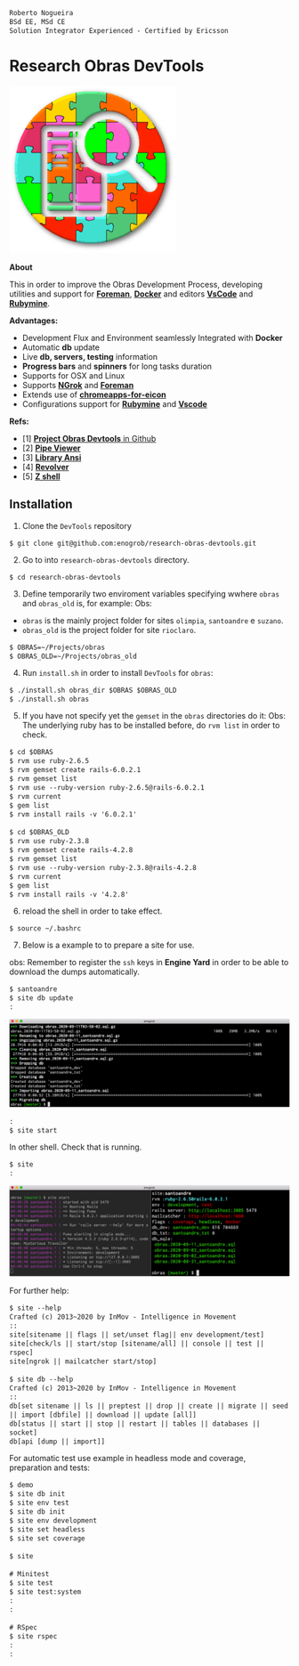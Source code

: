 ```
Roberto Nogueira  
BSd EE, MSd CE
Solution Integrator Experienced - Certified by Ericsson
```
# Research Obras DevTools

![project image](images/research.png)

**About**

This in order to improve the Obras Development Process, developing utilities and support for [**Foreman**](https://github.com/ddollar/foreman), [**Docker**](https://www.docker.com/) and  editors [**VsCode**](https://code.visualstudio.com/) and [**Rubymine**](https://www.jetbrains.com/ruby/). 

**Advantages:**

* Development Flux and Environment seamlessly Integrated with **Docker**
* Automatic **db** update
* Live **db, servers, testing** information
* **Progress bars** and **spinners** for long tasks duration
* Supports for OSX and Linux
* Supports [**NGrok**](https://ngrok.com/) and [**Foreman**](https://github.com/ddollar/foreman)
* Extends use of [**chromeapps-for-eicon**](https://github.com/enogrob/chromeapps-eicon)
* Configurations support for [**Rubymine**](https://www.jetbrains.com/ruby/) and [**Vscode**](https://code.visualstudio.com/)

**Refs:**

* [1] [**Project Obras Devtools** in Github](https://github.com/enogrob/research-obras-devtools)
* [2] [**Pipe Viewer**](http://www.ivarch.com/programs/pv.shtml)
* [3] [**Library Ansi**](https://github.com/fidian/ansi)
* [4] [**Revolver**](https://github.com/molovo/revolver)
* [5] [**Z shell**](http://zsh.sourceforge.net/)

## Installation

1. Clone the `DevTools` repository

```shell
$ git clone git@github.com:enogrob/research-obras-devtools.git
```

2. Go to into `research-obras-devtools` directory.

```shell
$ cd research-obras-devtools
```

3. Define temporarily two enviroment variables specifying wwhere `obras` and `obras_old` is, for example:
Obs: 

* `obras` is the mainly project folder for sites `olimpia`, `santoandre` e `suzano`. 
* `obras_old` is the project folder for site `rioclaro`.

```shell
$ OBRAS=~/Projects/obras
$ OBRAS_OLD=~/Projects/obras_old
```

4. Run `install.sh` in order to install `DevTools` for `obras`:

```shell
$ ./install.sh obras_dir $OBRAS $OBRAS_OLD
$ ./install.sh obras
```

5. If you have not specify yet the `gemset` in the `obras` directories do it:
Obs: The underlying ruby has to be installed before, do `rvm list` in order to check.

```shell
$ cd $OBRAS
$ rvm use ruby-2.6.5
$ rvm gemset create rails-6.0.2.1
$ rvm gemset list
$ rvm use --ruby-version ruby-2.6.5@rails-6.0.2.1
$ rvm current
$ gem list
$ rvm install rails -v '6.0.2.1'

$ cd $OBRAS_OLD
$ rvm use ruby-2.3.8
$ rvm gemset create rails-4.2.8
$ rvm gemset list
$ rvm use --ruby-version ruby-2.3.8@rails-4.2.8
$ rvm current
$ gem list
$ rvm install rails -v '4.2.8'
```

6. reload the shell in order to take effect.

```shell
$ source ~/.bashrc
```

7. Below is a example to to prepare a site for use.

obs: Remember to register the `ssh` keys in **Engine Yard** in order to be able to download the dumps automatically.

```shell
$ santoandre
$ site db update
:
```

![](images/screenshot1.png)

```
:
$ site start
```

In other shell. Check that is running.

```shell
$ site
:
```

![](images/screenshot2.png)

For further help:

```shell
$ site --help
Crafted (c) 2013~2020 by InMov - Intelligence in Movement
::
site[sitename || flags || set/unset flag|| env development/test]
site[check/ls || start/stop [sitename/all] || console || test || rspec]
site[ngrok || mailcatcher start/stop]

$ site db --help
Crafted (c) 2013~2020 by InMov - Intelligence in Movement
::
db[set sitename || ls || preptest || drop || create || migrate || seed || import [dbfile] || download || update [all]]
db[status || start || stop || restart || tables || databases || socket]
db[api [dump || import]]
```

For automatic test use example in headless mode and coverage, preparation and tests:

```shell
$ demo
$ site db init
$ site env test
$ site db init
$ site env development
$ site set headless
$ site set coverage

$ site

# Minitest
$ site test
$ site test:system
:
:

# RSpec
$ site rspec
:
:

```